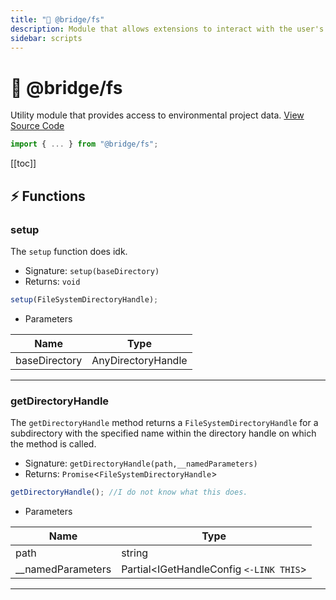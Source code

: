 ```yaml
---
title: "📄 @bridge/fs"
description: Module that allows extensions to interact with the user's file system.
sidebar: scripts
---
```


# 📄 @bridge/fs

Utility module that provides access to environmental project data.
[View Source Code](https://github.com/bridge-core/editor/blob/main/src/components/FileSystem/FileSystem.ts)
```js
import { ... } from "@bridge/fs";
```

[[toc]]

## ⚡ Functions

### setup
The `setup` function does idk.

- Signature: `setup(baseDirectory)`
- Returns: `void`

```js
setup(FileSystemDirectoryHandle);
```

- Parameters

|Name         |Type              |
|-------------|------------------|
|baseDirectory|AnyDirectoryHandle|

---

### getDirectoryHandle
The `getDirectoryHandle` method returns a `FileSystemDirectoryHandle` for a subdirectory with the specified name within the directory handle on which the method is called.

- Signature: `getDirectoryHandle(path,__namedParameters)`
- Returns: `Promise`<`FileSystemDirectoryHandle`>

```js
getDirectoryHandle(); //I do not know what this does.
```

- Parameters

|Name             |Type                      |
|-----------------|--------------------------|
|path             |string                    |
|__namedParameters|Partial\<IGetHandleConfig `<-LINK THIS`>|

---